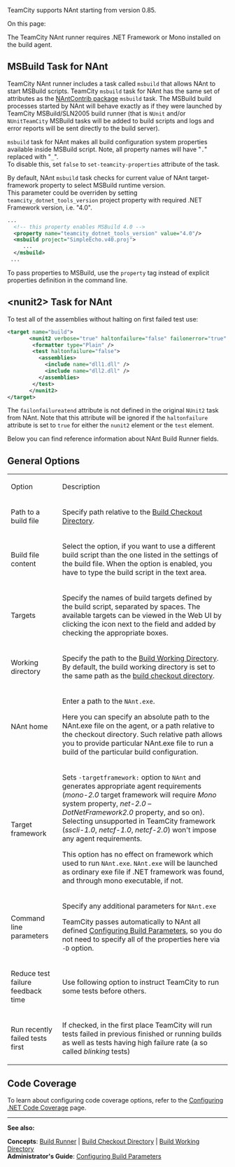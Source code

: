 [//]: # (title: NAnt)
[//]: # (auxiliary-id: NAnt)
TeamCity supports NAnt starting from version 0.85.

On this page:

<tag-list of="chapter" mode="tree" depth="4"/>

<note>

The TeamCity NAnt runner requires .NET Framework or Mono installed on the build agent.
</note>

## MSBuild Task for NAnt


TeamCity NAnt runner includes a task called `msbuild` that allows NAnt to start MSBuild scripts. TeamCity `msbuild` task for NAnt has the same set of attributes as the [NAntContrib package](http://nantcontrib.sourceforge.net) `msbuild` task. The MSBuild build processes started by NAnt will behave exactly as if they were launched by TeamCity MSBuild/SLN2005 build runner (that is `NUnit` and/or `NUnitTeamCity` MSBuild tasks will be added to build scripts and logs and error reports will be sent directly to the build server).


<note>

`msbuild` task for NAnt makes all build configuration system properties available inside MSBuild script. Note, all property names will have "`.`" replaced with "`_`".   
To disable this, set `false` to `set-teamcity-properties` attribute of the task.
</note>



By default, NAnt `msbuild` task checks for current value of NAnt target\-framework property to select MSBuild runtime version.  
This parameter could be overriden by setting `teamcity_dotnet_tools_version` project property with required .NET Framework version, i.e. "4.0".


```XML
...
  <!-- this property enables MSBuild 4.0 -->
  <property name="teamcity_dotnet_tools_version" value="4.0"/>
  <msbuild project="SimpleEcho.v40.proj">
     ...
  </msbuild>
 ...

```



<note>

To pass properties to MSBuild, use the `property` tag instead of explicit properties definition in the command line.
</note>



## &lt;nunit2&gt; Task for NAnt

To test all of the assemblies without halting on first failed test use:

```XML
<target name="build">
       <nunit2 verbose="true" haltonfailure="false" failonerror="true" failonfailureatend="true">
        <formatter type="Plain" />
        <test haltonfailure="false">
          <assemblies>
            <include name="dll1.dll" />
            <include name="dll2.dll" />
          </assemblies>
        </test>
       </nunit2>
</target>

```


<note>

The `failonfailureatend` attribute is not defined in the original `NUnit2` task from NAnt. Note that this attribute will be ignored if the `haltonfailure` attribute is set to `true` for either the `nunit2` element or the `test` element.
</note>



Below you can find reference information about NAnt Build Runner fields.



## General Options



<table>
<tr>


<td>

Option 


</td>


<td>

Description 


</td>
</tr>
<tr>


<td>

Path to a build file 


</td>


<td>

Specify path relative to the [Build Checkout Directory](build-checkout-directory.md). 



</td>
</tr>
<tr>


<td>

Build file content 


</td>


<td>

Select the option, if you want to use a different build script than the one listed in the settings of the build file. When the option is enabled, you have to type the build script in the text area.  


</td>
</tr>
<tr>


<td>

Targets 


</td>


<td>

Specify the names of build targets defined by the build script, separated by spaces. The available targets can be viewed in the Web UI by clicking the icon next to the field and added by checking the appropriate boxes.


</td>
</tr>
<tr>


<td>

Working directory 


</td>


<td>

Specify the path to the [Build Working Directory](build-working-directory.md). By default, the build working directory is set to the same path as the [build checkout directory](build-checkout-directory.md). 


</td>
</tr>
<tr>


<td>

 NAnt home 


</td>


<td>

Enter a path to the `NAnt.exe`. 


<tip>

Here you can specify an absolute path to the NAnt.exe file on the agent, or a path relative to the checkout directory. Such relative path allows you to provide particular NAnt.exe file to run a build of the particular build configuration.
</tip>



</td>
</tr>
<tr>


<td>

Target framework 


</td>


<td>

Sets `-targetframework:` option to `NAnt` and generates appropriate agent requirements (_mono\-2.0_ target framework will require _Mono_ system property, _net\-2.0_ – _DotNetFramework2.0_ property, and so on). Selecting unsupported in TeamCity framework (_sscli\-1.0_, _netcf\-1.0_, _netcf\-2.0_) won't impose any agent requirements. 


<warning>

This option has no effect on framework which used to run `NAnt.exe`. `NAnt.exe` will be launched as ordinary exe file if .NET framework was found, and through mono executable, if not.
</warning>



</td>
</tr>
<tr>


<td>

Command line parameters 


</td>


<td>

Specify any additional parameters for `NAnt.exe` 


<tip>

TeamCity passes automatically to NAnt all defined [Configuring Build Parameters](configuring-build-parameters.md), so you do not need to specify all of the properties here via  `-D` option.
</tip>



</td>
</tr>
<tr>


<td>

Reduce test failure feedback time 


</td>


<td>

Use following option to instruct TeamCity to run some tests before others. 


</td>
</tr>
<tr>


<td>

Run recently failed tests first 


</td>


<td>

If checked, in the first place TeamCity will run tests failed in previous finished or running builds as well as tests having high failure rate (a so called _blinking_ tests) 


</td>
</tr>
</table>


## Code Coverage



To learn about configuring code coverage options, refer to the [Configuring .NET Code Coverage](configuring-.net-code-coverage.md) page.

__ __

__See also:__

__Concepts__: [Build Runner](build-runner.md) | [Build Checkout Directory](build-checkout-directory.md) | [Build Working Directory](build-working-directory.md)   
__Administrator's Guide__: [Configuring Build Parameters](configuring-build-parameters.md)
